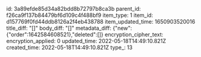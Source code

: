 id: 3a89efde85d34a82bdd8b72797b8ca3b
parent_id: f26ca9f137b84479bf6d109c4f488bf9
item_type: 1
item_id: d157769f0fd44ddb8126a2f4eb438788
item_updated_time: 1650903520016
title_diff: "[]"
body_diff: "[]"
metadata_diff: {"new":{"order":1642584608521},"deleted":[]}
encryption_cipher_text: 
encryption_applied: 0
updated_time: 2022-05-18T14:49:10.821Z
created_time: 2022-05-18T14:49:10.821Z
type_: 13